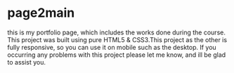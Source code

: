 # page2main
this is my portfolio page, which includes the works done during the course.
This project was built using pure HTML5 & CSS3.This project as the other is fully responsive, 
so you can use it on mobile such as the desktop.
If you occurring any problems with this project please let me know, and ill be glad to assist you.
